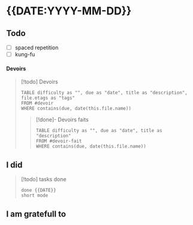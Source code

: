 # {{DATE:YYYY-MM-DD}}

## Todo
- [ ] spaced repetition
- [ ] kung-fu

#### Devoirs
> [!todo] Devoirs
> ```dataview
> TABLE difficulty as "", due as "date", title as "description", file.etags as "tags"
> FROM #devoir
> WHERE contains(due, date(this.file.name))
> ```
> > [!done]- Devoirs faits
> > ```dataview
> > TABLE difficulty as "", due as "date", title as "description"
> > FROM #devoir-fait
> > WHERE contains(due, date(this.file.name))
> > ```

## I did

> [!todo] tasks done
> ```tasks
> done {{DATE}}
> short mode
> ```

## I am gratefull to

